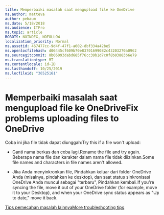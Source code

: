 ```yaml
---
title: Memperbaiki masalah saat mengupload file ke OneDrive
ms.author: matteva
author: pebaum
ms.date: 5/18/2018
ms.audience: ITPro
ms.topic: article
ROBOTS: NOINDEX, NOFOLLOW
localization_priority: Normal
ms.assetid: 467477cc-9d4f-47f1-a602-dbf334a42be5
ms.openlocfilehash: d06445cf609b70e83701699082c43203270a0962
ms.sourcegitcommit: 0b06093dabd685f76cc39b1d7c0f8b03883b6e79
ms.translationtype: MT
ms.contentlocale: id-ID
ms.lasthandoff: 10/25/2019
ms.locfileid: "36525161"
---
```

# <a name="fix-problems-uploading-files-to-onedrive"></a><span data-ttu-id="e5bd0-102">Memperbaiki masalah saat mengupload file ke OneDrive</span><span class="sxs-lookup"><span data-stu-id="e5bd0-102">Fix problems uploading files to OneDrive</span></span>

<span data-ttu-id="e5bd0-103">Coba ini jika file tidak dapat diunggah:</span><span class="sxs-lookup"><span data-stu-id="e5bd0-103">Try this if a file won't upload:</span></span>
  
- <span data-ttu-id="e5bd0-104">Ganti nama berkas dan coba lagi.</span><span class="sxs-lookup"><span data-stu-id="e5bd0-104">Rename the file and try again.</span></span> <span data-ttu-id="e5bd0-105">Beberapa nama file dan karakter dalam nama file tidak diizinkan.</span><span class="sxs-lookup"><span data-stu-id="e5bd0-105">Some file names and characters in file names aren't allowed.</span></span> 
    
- <span data-ttu-id="e5bd0-106">Jika Anda menyinkronkan file, Pindahkan keluar dari folder OneDrive Anda (misalnya, pindahkan ke desktop), dan saat status sinkronisasi OneDrive Anda muncul sebagai "terbaru", Pindahkan kembali.</span><span class="sxs-lookup"><span data-stu-id="e5bd0-106">If you're syncing the file, move it out of your OneDrive folder (for example, move it to your Desktop), and when your OneDrive sync status appears as "Up to date," move it back.</span></span> 
    
[<span data-ttu-id="e5bd0-107">Tips pemecahan masalah lainnya</span><span class="sxs-lookup"><span data-stu-id="e5bd0-107">More troubleshooting tips</span></span>](https://go.microsoft.com/fwlink/?linkid=873155)
  

